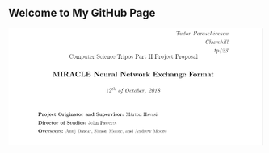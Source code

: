 ## Welcome to My GitHub Page


[![MIRACLE Neural Network Exchange Format Proposal](https://github.com/TudorParas/TudorParas.github.io/blob/master/images/MIRACLE%20thumbnail.png?raw=true)](https://github.com/TudorParas/TudorParas.github.io/blob/master/pdfs/MIRACLE%20Neural%20Network%20Exchange%20Format%20-%20Final.pdf)

